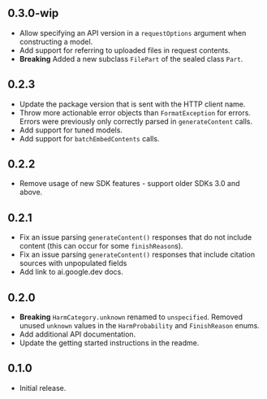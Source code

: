 ## 0.3.0-wip

- Allow specifying an API version in a `requestOptions` argument when
  constructing a model.
- Add support for referring to uploaded files in request contents.
- **Breaking** Added a new subclass `FilePart` of the sealed class `Part`.

## 0.2.3

- Update the package version that is sent with the HTTP client name.
- Throw more actionable error objects than `FormatException` for errors. Errors
  were previously only correctly parsed in `generateContent` calls.
- Add support for tuned models.
- Add support for `batchEmbedContents` calls.

## 0.2.2

- Remove usage of new SDK features - support older SDKs 3.0 and above.

## 0.2.1

- Fix an issue parsing `generateContent()` responses that do not include content
  (this can occur for some `finishReason`s).
- Fix an issue parsing `generateContent()` responses that include citation
  sources with unpopulated fields
- Add link to ai.google.dev docs.

## 0.2.0

- **Breaking** `HarmCategory.unknown` renamed to `unspecified`. Removed unused
  `unknown` values in the `HarmProbability` and `FinishReason` enums.
- Add additional API documentation.
- Update the getting started instructions in the readme.

## 0.1.0

- Initial release.
